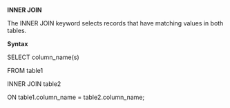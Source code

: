 **INNER JOIN**

  The INNER JOIN keyword selects records that have matching values in both tables.

**Syntax**

SELECT column_name(s)

FROM table1

INNER JOIN table2

ON table1.column_name = table2.column_name;
